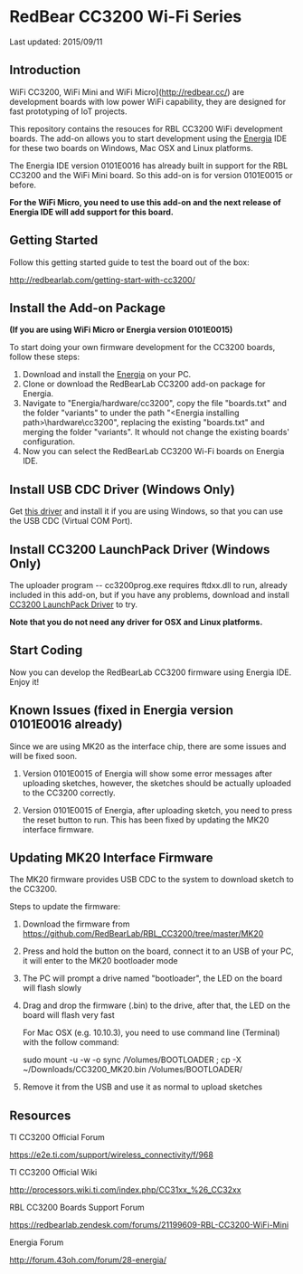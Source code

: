 # RedBear CC3200 Wi-Fi Series

Last updated: 2015/09/11

## Introduction

WiFi CC3200, WiFi Mini and WiFi Micro](http://redbear.cc/) are development boards with low power WiFi capability, they are designed for fast prototyping of IoT projects.

This repository contains the resouces for RBL CC3200 WiFi development boards.  The add-on allows you to start development using the [Energia](http://energia.nu/download/) IDE for these two boards on Windows, Mac OSX and Linux platforms.

The Energia IDE version 0101E0016 has already built in support for the RBL CC3200 and the WiFi Mini board. So this add-on is for version 0101E0015 or before.

**For the WiFi Micro, you need to use this add-on and the next release of Energia IDE will add support for this board.**

## Getting Started

Follow this getting started guide to test the board out of the box:

  http://redbearlab.com/getting-start-with-cc3200/

## Install the Add-on Package 
**(If you are using __WiFi Micro__ or Energia version 0101E0015)**

To start doing your own firmware development for the CC3200 boards, follow these steps:

1. Download and install the [Energia](http://energia.nu/download/) on your PC.
2. Clone or download the RedBearLab CC3200 add-on package for Energia.
3. Navigate to "Energia/hardware/cc3200", copy the file "boards.txt" and the folder "variants" to under the path "\<Energia installing path\>\hardware\cc3200", replacing the existing "boards.txt" and merging the folder "variants". It whould not change the existing boards' configuration.
4. Now you can select the RedBearLab CC3200 Wi-Fi boards on Energia IDE.

## Install USB CDC Driver (Windows Only)

Get [this driver](https://mbed.org/media/downloads/drivers/mbedWinSerial_16466.exe) and install it if you are using Windows, so that you can use the USB CDC (Virtual COM Port).  

## Install CC3200 LaunchPack Driver (Windows Only)

The uploader program -- cc3200prog.exe requires ftdxx.dll to run, already included in this add-on, but if you have any problems, download and install [CC3200 LaunchPack Driver](http://energia.nu/guide/guide_windows/) to try.

**Note that you do not need any driver for OSX and Linux platforms.**

## Start Coding

Now you can develop the RedBearLab CC3200 firmware using Energia IDE. Enjoy it!

## Known Issues (fixed in Energia version 0101E0016 already)

Since we are using MK20 as the interface chip, there are some issues and will be fixed soon.

1. Version 0101E0015 of Energia will show some error messages after uploading sketches, however, the sketches should be actually uploaded to the CC3200 correctly.

2. Version 0101E0015 of Energia, after uploading sketch, you need to press the reset button to run. This has been fixed by updating the MK20 interface firmware.
 
## Updating MK20 Interface Firmware

The MK20 firmware provides USB CDC to the system to download sketch to the CC3200. 

Steps to update the firmware:

1. Download the firmware from
    https://github.com/RedBearLab/RBL_CC3200/tree/master/MK20

2. Press and hold the button on the board, connect it to an USB of your PC, it will enter to the MK20 bootloader mode

3. The PC will prompt a drive named "bootloader", the LED on the board will flash slowly

4. Drag and drop the firmware (.bin) to the drive, after that, the LED on the board will flash very fast

    For Mac OSX (e.g. 10.10.3), you need to use command line (Terminal) with the follow command:
    
      sudo mount -u -w -o sync /Volumes/BOOTLOADER ; cp -X ~/Downloads/CC3200_MK20.bin /Volumes/BOOTLOADER/

5. Remove it from the USB and use it as normal to upload sketches

## Resources

TI CC3200 Official Forum

https://e2e.ti.com/support/wireless_connectivity/f/968

TI CC3200 Official Wiki

http://processors.wiki.ti.com/index.php/CC31xx_%26_CC32xx

RBL CC3200 Boards Support Forum

https://redbearlab.zendesk.com/forums/21199609-RBL-CC3200-WiFi-Mini

Energia Forum

http://forum.43oh.com/forum/28-energia/
